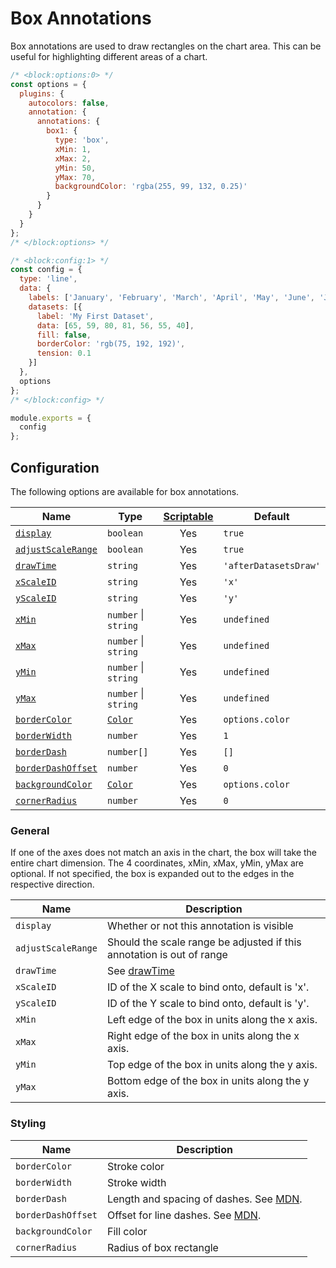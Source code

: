# Box Annotations

Box annotations are used to draw rectangles on the chart area. This can be useful for highlighting different areas of a chart.

```js chart-editor
/* <block:options:0> */
const options = {
  plugins: {
    autocolors: false,
    annotation: {
      annotations: {
        box1: {
          type: 'box',
          xMin: 1,
          xMax: 2,
          yMin: 50,
          yMax: 70,
          backgroundColor: 'rgba(255, 99, 132, 0.25)'
        }
      }
    }
  }
};
/* </block:options> */

/* <block:config:1> */
const config = {
  type: 'line',
  data: {
    labels: ['January', 'February', 'March', 'April', 'May', 'June', 'July'],
    datasets: [{
      label: 'My First Dataset',
      data: [65, 59, 80, 81, 56, 55, 40],
      fill: false,
      borderColor: 'rgb(75, 192, 192)',
      tension: 0.1
    }]
  },
  options
};
/* </block:config> */

module.exports = {
  config
};
```

## Configuration

The following options are available for box annotations.

| Name | Type | [Scriptable](../options#scriptable-options) | Default
| ---- | ---- | :----: | ----
| [`display`](#general) | `boolean` | Yes | `true`
| [`adjustScaleRange`](#general) | `boolean` | Yes | `true`
| [`drawTime`](#general) | `string` | Yes | `'afterDatasetsDraw'`
| [`xScaleID`](#general) | `string` | Yes | `'x'`
| [`yScaleID`](#general) | `string` | Yes | `'y'`
| [`xMin`](#general) | `number` \| `string` | Yes | `undefined`
| [`xMax`](#general) | `number` \| `string` | Yes | `undefined`
| [`yMin`](#general) | `number` \| `string` | Yes | `undefined`
| [`yMax`](#general) | `number` \| `string` | Yes | `undefined`
| [`borderColor`](#styling) | [`Color`](../options#color) | Yes | `options.color`
| [`borderWidth`](#styling) | `number`| Yes | `1`
| [`borderDash`](#styling) | `number[]`| Yes | `[]`
| [`borderDashOffset`](#styling) | `number`| Yes | `0`
| [`backgroundColor`](#styling) | [`Color`](../options#color) | Yes | `options.color`
| [`cornerRadius`](#styling) | `number` | Yes | `0`

### General

If one of the axes does not match an axis in the chart, the box will take the entire chart dimension. The 4 coordinates, xMin, xMax, yMin, yMax are optional. If not specified, the box is expanded out to the edges in the respective direction.

| Name | Description |
| ---- | ---- |
| `display` | Whether or not this annotation is visible
| `adjustScaleRange` | Should the scale range be adjusted if this annotation is out of range
| `drawTime` | See [drawTime](../options#draw-time)
| `xScaleID` | ID of the X scale to bind onto, default is 'x'.
| `yScaleID` | ID of the Y scale to bind onto, default is 'y'.
| `xMin` | Left edge of the box in units along the x axis.
| `xMax` | Right edge of the box in units along the x axis.
| `yMin` | Top edge of the box in units along the y axis.
| `yMax` | Bottom edge of the box in units along the y axis.

### Styling

| Name | Description |
| ---- | ---- |
| `borderColor` | Stroke color
| `borderWidth` | Stroke width
| `borderDash` | Length and spacing of dashes. See [MDN](https://developer.mozilla.org/en-US/docs/Web/API/CanvasRenderingContext2D/setLineDash).
| `borderDashOffset` | Offset for line dashes. See [MDN](https://developer.mozilla.org/en-US/docs/Web/API/CanvasRenderingContext2D/lineDashOffset).
| `backgroundColor` | Fill color
| `cornerRadius` | Radius of box rectangle

